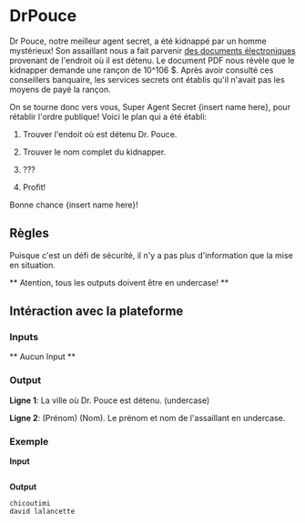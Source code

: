 # DrPouce
Dr Pouce, notre meilleur agent secret, a été kidnappé par un homme mystérieux! Son assaillant nous a fait parvenir [des documents électroniques](https://github.com/JDIS/CSGamesSelectionPublic/blob/master/DrPouce/drpouce.zip) provenant de l'endroit où il est détenu.
Le document PDF nous révèle que le kidnapper demande une rançon de 10^106 $. Après avoir consulté ces conseillers banquaire, les services secrets ont établis qu'il n'avait pas les moyens de payé la rançon.

On se tourne donc vers vous, Super Agent Secret {insert name here}, pour rétablir l'ordre publique! Voici le plan qui a été établi:

1. Trouver l'endoit où est détenu Dr. Pouce.

2. Trouver le nom complet du kidnapper.

3. ???

4. Profit!

Bonne chance {insert name here}!

## Règles
Puisque c'est un défi de sécurité, il n'y a pas plus d'information que la mise en situation.

** Atention, tous les outputs doivent être en undercase! **

## Intéraction avec la plateforme
### Inputs
** Aucun Input **

### Output
**Ligne 1**: La ville où Dr. Pouce est détenu. (undercase)

**Ligne 2**: (Prénom) (Nom). Le prénom et nom de l'assaillant en undercase.

### Exemple
**Input**
```
```
**Output**
```
chicoutimi
david lalancette
```
